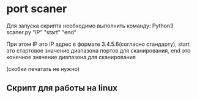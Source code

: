 # port scaner

Для запуска скрипта необходимо выполнить команду:
Python3 scaner.py "IP" "start" "end"

При этом IP это IP адрес в формате 3.4.5.6(согласно стандарту), start это стартовое значение диапазона портов для сканирования, end это конечное значение диапазона для сканирования

(скобки печатать не нужно)

## Скрипт для работы на linux
